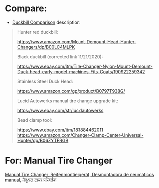 # Compare:
- [Duckbill Comparison](https://youtu.be/upQmgWt8RBg)
description:
>Hunter red duckbill:
>
>https://www.amazon.com/Mount-Demount-Head-Hunter-Changers/dp/B00LC4MLPK
>
>Black duckbill (corrected link 11/21/2020):
>
>https://www.ebay.com/itm/Tire-Changer-Nylon-Mount-Demount-Duck-head-early-model-machines-Fits-Coats/190922259342
>
>Stainless Steel Duck Head:
>
>https://www.amazon.com/gp/product/B0797T938G/
>
>Lucid Autowerks manual tire change upgrade kit:
>
>https://www.ebay.com/str/lucidautowerks
>
>Bead clamp tool:
>
>https://www.ebay.com/itm/183884462011
>https://www.amazon.com/Changer-Clamp-Center-Universal-Hunter/dp/B06ZYTFRGB


# For: Manual Tire Changer
[Manual Tire Changer, Reifenmontiergerät, Desmontadora de neumáticos manual, मैनुअल टायर परिवर्तक](https://youtu.be/RobZPwS8TBY)
